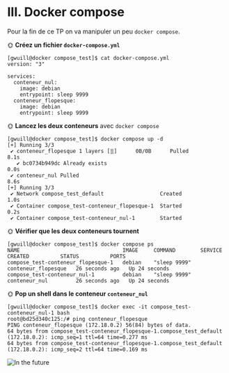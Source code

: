 # III. Docker compose

Pour la fin de ce TP on va manipuler un peu `docker compose`.

🌞 **Créez un fichier `docker-compose.yml`**

```
[gwuill@docker compose_test]$ cat docker-compose.yml
version: "3"

services:
  conteneur_nul:
    image: debian
    entrypoint: sleep 9999
  conteneur_flopesque:
    image: debian
    entrypoint: sleep 9999
```

🌞 **Lancez les deux conteneurs** avec `docker compose`

```
[gwuill@docker compose_test]$ docker compose up -d
[+] Running 3/3
 ✔ conteneur_flopesque 1 layers [⣿]      0B/0B      Pulled                                                         8.1s
   ✔ bc0734b949dc Already exists                                                                                   0.0s
 ✔ conteneur_nul Pulled                                                                                            8.6s
[+] Running 3/3
 ✔ Network compose_test_default                  Created                                                           1.0s
 ✔ Container compose_test-conteneur_flopesque-1  Started                                                           0.2s
 ✔ Container compose_test-conteneur_nul-1        Started
```

🌞 **Vérifier que les deux conteneurs tournent**

```
[gwuill@docker compose_test]$ docker compose ps
NAME                                 IMAGE     COMMAND        SERVICE               CREATED          STATUS          PORTS
compose_test-conteneur_flopesque-1   debian    "sleep 9999"   conteneur_flopesque   26 seconds ago   Up 24 seconds
compose_test-conteneur_nul-1         debian    "sleep 9999"   conteneur_nul         26 seconds ago   Up 24 seconds
```

🌞 **Pop un shell dans le conteneur `conteneur_nul`**

```
[gwuill@docker compose_test]$ docker exec -it compose_test-conteneur_nul-1 bash
root@bd25d340c125:/# ping conteneur_flopesque
PING conteneur_flopesque (172.18.0.2) 56(84) bytes of data.
64 bytes from compose_test-conteneur_flopesque-1.compose_test_default (172.18.0.2): icmp_seq=1 ttl=64 time=0.277 ms
64 bytes from compose_test-conteneur_flopesque-1.compose_test_default (172.18.0.2): icmp_seq=2 ttl=64 time=0.169 ms
```

![In the future](./img/in_the_future.jpg)
